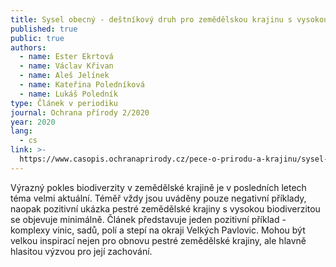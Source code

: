 ```yaml
---
title: Sysel obecný - deštníkový druh pro zemědělskou krajinu s vysokou biodiverzitou
published: true
public: true
authors:
  - name: Ester Ekrtová
  - name: Václav Křivan
  - name: Aleš Jelínek
  - name: Kateřina Poledníková
  - name: Lukáš Poledník
type: Článek v periodiku
journal: Ochrana přírody 2/2020
year: 2020
lang:
  - cs
link: >-
  https://www.casopis.ochranaprirody.cz/pece-o-prirodu-a-krajinu/sysel-obecny-destnikovy-druh-pro-zemedelskou-krajinu-s-vysokou-biodiverzitou/
---
```

Výrazný pokles biodiverzity v zemědělské krajině je v posledních letech téma velmi aktuální. Téměř vždy jsou uváděny pouze negativní příklady, naopak pozitivní ukázka pestré zemědělské krajiny s vysokou biodiverzitou se objevuje minimálně. Článek představuje jeden pozitivní příklad - komplexy vinic, sadů, polí a stepí na okraji Velkých Pavlovic. Mohou být velkou inspirací nejen pro obnovu pestré zemědělské krajiny, ale hlavně hlasitou výzvou pro její zachování.
